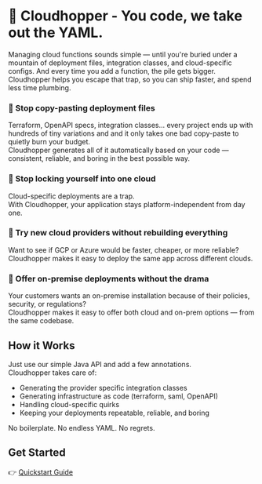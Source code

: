 # 🚀 Cloudhopper - You code, we take out the YAML.

Managing cloud functions sounds simple — until you're buried under a mountain of deployment files, integration classes, and cloud-specific configs. And every time you add a function, the pile gets bigger. Cloudhopper helps you escape that trap, so you can ship faster, and spend less time plumbing.

### 🛑 Stop copy-pasting deployment files

Terraform, OpenAPI specs, integration classes... every project ends up with hundreds of tiny variations and and it only takes one bad copy-paste to quietly burn your budget.  
Cloudhopper generates all of it automatically based on your code — consistent, reliable, and boring in the best possible way.

### 🔄 Stop locking yourself into one cloud

Cloud-specific deployments are a trap.  
With Cloudhopper, your application stays platform-independent from day one.

### 🧪 Try new cloud providers without rebuilding everything

Want to see if GCP or Azure would be faster, cheaper, or more reliable?  
Cloudhopper makes it easy to deploy the same app across different clouds.

### 🏢 Offer on-premise deployments without the drama

Your customers wants an on-premise installation because of their policies, security, or regulations?  
Cloudhopper makes it easy to offer both cloud and on-prem options — from the same codebase.

## How it Works

Just use our simple Java API and add a few annotations.  
Cloudhopper takes care of:
- Generating the provider specific integration classes
- Generating infrastructure as code (terraform, saml, OpenAPI)
- Handling cloud-specific quirks
- Keeping your deployments repeatable, reliable, and boring

No boilerplate. No endless YAML. No regrets.

## Get Started

👉 [Quickstart Guide](https://eppleton.github.io/cloudhopper-mc/)  
